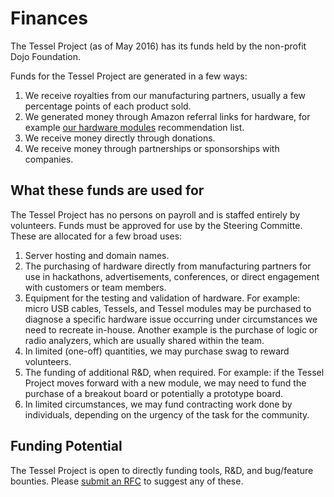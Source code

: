 # Finances

The Tessel Project (as of May 2016) has its funds held by the non-profit Dojo Foundation.

Funds for the Tessel Project are generated in a few ways:

1. We receive royalties from our manufacturing partners, usually a few percentage points of each product sold.
2. We generated money through Amazon referral links for hardware, for example [our hardware modules](http://github.com/tessel/hardware-modules) recommendation list.
3. We receive money directly through donations.
4. We receive money through partnerships or sponsorships with companies.

## What these funds are used for

The Tessel Project has no persons on payroll and is staffed entirely by volunteers. Funds must be approved for use by the Steering Committe. These are allocated for a few broad uses:

1. Server hosting and domain names.
1. The purchasing of hardware directly from manufacturing partners for use in hackathons, advertisements, conferences, or direct engagement with customers or team members.
2. Equipment for the testing and validation of hardware. For example: micro USB cables, Tessels, and Tessel modules may be purchased to diagnose a specific hardware issue occurring under circumstances we need to recreate in-house. Another example is the purchase of logic or radio analyzers, which are usually shared within the team.
3. In limited (one-off) quantities, we may purchase swag to reward volunteers.
4. The funding of additional R&D, when required. For example: if the Tessel Project moves forward with a new module, we may need to fund the purchase of a breakout board or potentially a prototype board.
5. In limited circumstances, we may fund contracting work done by individuals, depending on the urgency of the task for the community.

## Funding Potential

The Tessel Project is open to directly funding tools, R&D, and bug/feature bounties. Please [submit an RFC](https://github.com/tessel/rfcs) to suggest any of these.

